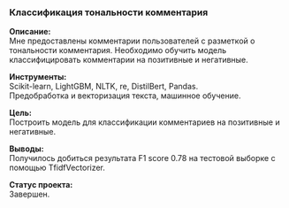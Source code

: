 ### Классификация тональности комментария  
**Описание:**  
Мне предоставлены комментарии пользователей с разметкой о тональности комментария. Необходимо обучить модель классифицировать комментарии на позитивные и негативные.
  
**Инструменты:**  
Scikit-learn, LightGBM, NLTK, re, DistilBert, Pandas.  
Предобработка и векторизация текста, машинное обучение.

**Цель:**  
Построить модель для классификации комментариев на позитивные и негативные.

**Выводы:**  
Получилось добиться результата F1 score 0.78 на тестовой выборке с помощью TfidfVectorizer.

**Статус проекта:**  
Завершен.
